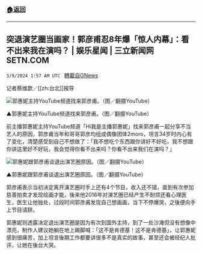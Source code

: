 ###  [:house:返回](README.md)
---


## 突退演艺圈当画家！郭彦甫忍8年爆「惊人内幕」：看不出来我在演吗？ | 娱乐星闻 | 三立新闻网  SETN.COM
`3/9/2024 1:57 AM UTC ` [轉載自GNews](https://gnews.org/articles/2378765)

记者蔡维歆／[[zh:台北]]报导

![郭惠妮主持YouTube频道找来郭彦甫。（图／翻摄YouTube）](https://attach.setn.com/newsimages/2024/03/09/4560926-PH.jpg "郭惠妮主持YouTube频道找来郭彦甫。（图／翻摄YouTube）")

▲郭惠妮主持YouTube频道找来郭彦甫。（图／翻摄YouTube）

前主播郭惠妮主持YouTube频道「Hi我是主播郭惠妮」找来郭彦甫一起分享不当艺人的原因，郭彦甫当年和哥哥郭彦均组成偶像团体2moro，坦言34岁时内心有了变化，清楚感受到自己不想做了：「我不想吃个东西跟你讲好不好吃，我不想跟你讲这里好不好玩，我会觉得你看不出来吗？你看不出来我们在演吗？」

![郭惠妮跟郭彦甫谈退出演艺圈原因。（图／翻摄YouTube）](https://attach.setn.com/newsimages/2024/03/09/4560927-PH.jpg "郭惠妮跟郭彦甫谈退出演艺圈原因。（图／翻摄YouTube）")

▲郭惠妮跟郭彦甫谈退出演艺圈原因。（图／翻摄YouTube）

郭彦甫表示当初决定离开演艺圈时手上还有4个节目，收入还不错，直到有次参加慈善拍卖才发现绘画才能，後来他2016年对演艺圈已经产生不耐烦还看心理医生，医生让他独处，过段时间郭彦甫发现自己想画画，当下不停爆哭，之後便向手上节目请辞。

郭惠妮则透露决定退出演艺圈是因为有次到国外主持，到了一处沙滩但没有想像中漂亮，制作人建议她躺在地上踢脚喊：「这不是肯德基！这不是肯德基」，让郭惠妮感到很痛苦，加上坦言後期工作都要讲很多不是真实的故事，甚至还会被经纪人批评，让她在後台大哭。
